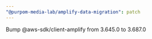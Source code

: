```yaml
---
"@purpom-media-lab/amplify-data-migration": patch
---
```


Bump @aws-sdk/client-amplify from 3.645.0 to 3.687.0
